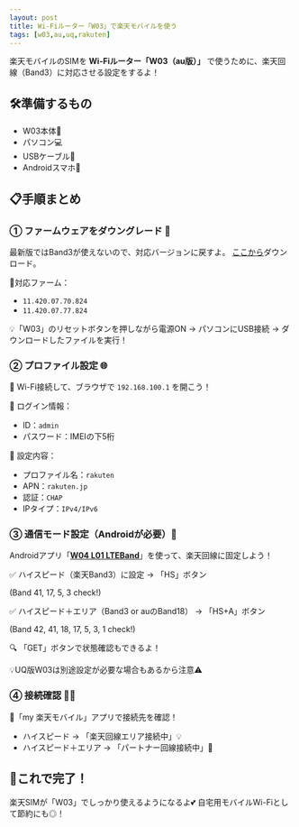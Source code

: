 ```yaml
---
layout: post
title: Wi-Fiルーター「W03」で楽天モバイルを使う
tags: [w03,au,uq,rakuten]
---
```


楽天モバイルのSIMを **Wi-Fiルーター「W03（au版）」** で使うために、楽天回線（Band3）に対応させる設定をするよ！

## 🛠準備するもの

* W03本体📶
* パソコン💻
* USBケーブル🔌
* Androidスマホ📱

## 📋手順まとめ

### ① ファームウェアをダウングレード 🧯

最新版ではBand3が使えないので、対応バージョンに戻すよ。
[ここから](https://github.com/yui0/yui0.github.io/releases/download/2025-05-21/kd08_Update_11.420.07.70.824_22.001.25.00.03_WEBUI_14.100.03.84.09_MRE5.rar
)ダウンロード。

🔻対応ファーム：

* `11.420.07.70.824`
* `11.420.07.77.824`

💡「W03」のリセットボタンを押しながら電源ON → パソコンにUSB接続 → ダウンロードしたファイルを実行！

### ② プロファイル設定 🌐

📶 Wi-Fi接続して、ブラウザで `192.168.100.1` を開こう！

🔑 ログイン情報：

* ID：`admin`
* パスワード：IMEIの下5桁

📄 設定内容：

* プロファイル名：`rakuten`
* APN：`rakuten.jp`
* 認証：`CHAP`
* IPタイプ：`IPv4/IPv6`

### ③ 通信モード設定（Androidが必要）📱

Androidアプリ「**[W04 L01 LTEBand](https://deploygate.com/distributions/4a0e91024269831760af298133b4013c1432ca8c)**」を使って、楽天回線に固定しよう！

✅ ハイスピード（楽天Band3）に設定 → 「HS」ボタン

(Band 41, 17, 5, 3 check!)

✅ ハイスピード＋エリア（Band3 or auのBand18） → 「HS+A」ボタン

(Band 42, 41, 18, 17, 5, 3, 1 check!)

🔍 「GET」ボタンで状態確認もできるよ！

💡UQ版W03は別途設定が必要な場合もあるから注意⚠️

### ④ 接続確認 🕵️‍♀️

📱「my 楽天モバイル」アプリで接続先を確認！

* ハイスピード → 「楽天回線エリア接続中」💡
* ハイスピード＋エリア → 「パートナー回線接続中」🤝

## 🎉これで完了！

楽天SIMが「W03」でしっかり使えるようになるよ💕
自宅用モバイルWi-Fiとして節約にも◎！
